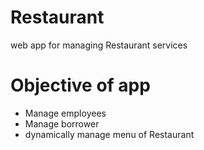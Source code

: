 # Restaurant
web app for managing Restaurant services

# Objective of app
* Manage employees
* Manage borrower
* dynamically manage menu of Restaurant
